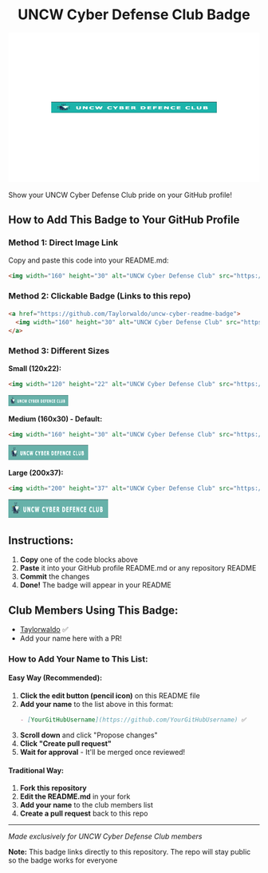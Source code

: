<div align="center">

# UNCW Cyber Defense Club Badge

<img src="https://raw.githubusercontent.com/Taylorwaldo/uncw-cyber-readme-badge/main/assets/3dgifmaker87275.gif" alt="Cyber Animation" width="800" height="300">

</div>

Show your UNCW Cyber Defense Club pride on your GitHub profile!

## How to Add This Badge to Your GitHub Profile

### Method 1: Direct Image Link
Copy and paste this code into your README.md:

```html
<img width="160" height="30" alt="UNCW Cyber Defense Club" src="https://raw.githubusercontent.com/Taylorwaldo/uncw-cyber-readme-badge/main/assets/cyber_club_badge.png" />
```

### Method 2: Clickable Badge (Links to this repo)
```html
<a href="https://github.com/Taylorwaldo/uncw-cyber-readme-badge">
  <img width="160" height="30" alt="UNCW Cyber Defense Club" src="https://raw.githubusercontent.com/Taylorwaldo/uncw-cyber-readme-badge/main/assets/cyber_club_badge.png" />
</a>
```

### Method 3: Different Sizes

**Small (120x22):**
```html
<img width="120" height="22" alt="UNCW Cyber Defense Club" src="https://raw.githubusercontent.com/Taylorwaldo/uncw-cyber-readme-badge/main/assets/cyber_club_badge.png" />
```
<img width="120" height="22" alt="UNCW Cyber Defense Club" src="https://raw.githubusercontent.com/Taylorwaldo/uncw-cyber-readme-badge/main/assets/cyber_club_badge.png" />

**Medium (160x30) - Default:**
```html
<img width="160" height="30" alt="UNCW Cyber Defense Club" src="https://raw.githubusercontent.com/Taylorwaldo/uncw-cyber-readme-badge/main/assets/cyber_club_badge.png" />
```
<img width="160" height="30" alt="UNCW Cyber Defense Club" src="https://raw.githubusercontent.com/Taylorwaldo/uncw-cyber-readme-badge/main/assets/cyber_club_badge.png" />

**Large (200x37):**
```html
<img width="200" height="37" alt="UNCW Cyber Defense Club" src="https://raw.githubusercontent.com/Taylorwaldo/uncw-cyber-readme-badge/main/assets/cyber_club_badge.png" />
```
<img width="200" height="37" alt="UNCW Cyber Defense Club" src="https://raw.githubusercontent.com/Taylorwaldo/uncw-cyber-readme-badge/main/assets/cyber_club_badge.png" />

## Instructions:
1. **Copy** one of the code blocks above
2. **Paste** it into your GitHub profile README.md or any repository README
3. **Commit** the changes
4. **Done!** The badge will appear in your README

## Club Members Using This Badge:
- [Taylorwaldo](https://github.com/Taylorwaldo) ✅
- Add your name here with a PR!

### How to Add Your Name to This List:

#### Easy Way (Recommended):
1. **Click the edit button (pencil icon)** on this README file
2. **Add your name** to the list above in this format:
   ```markdown
   - [YourGitHubUsername](https://github.com/YourGitHubUsername) ✅
   ```
3. **Scroll down** and click "Propose changes"
4. **Click "Create pull request"** 
5. **Wait for approval** - It'll be merged once reviewed!

#### Traditional Way:
1. **Fork this repository**
2. **Edit the README.md** in your fork
3. **Add your name** to the club members list
4. **Create a pull request** back to this repo

---

*Made exclusively for UNCW Cyber Defense Club members*

**Note:** This badge links directly to this repository. The repo will stay public so the badge works for everyone

